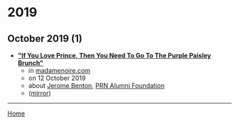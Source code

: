 # 2019

## October 2019 (1)

 - [**"If You Love Prince, Then You Need To Go To The Purple Paisley Brunch"**](https://madamenoire.com/1106415/purple-paisley-brunch-prince/)
    - in [madamenoire.com](../../../publications/k-o/madamenoire-com/index.md)
    - on 12 October 2019
    - about [Jerome Benton](../../../topics/jerome-benton/index.md), [PRN Alumni Foundation](../../../topics/prn-alumni-foundation/index.md)
    - ([mirror](https://web.archive.org/web/*/https://madamenoire.com/1106415/purple-paisley-brunch-prince/))

----

[Home](../index.md)
